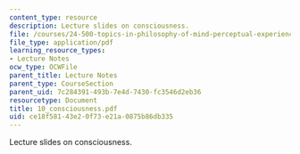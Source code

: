 ```yaml
---
content_type: resource
description: Lecture slides on consciousness.
file: /courses/24-500-topics-in-philosophy-of-mind-perceptual-experience-spring-2007/ce18f58143e20f73e21a0875b86db335_10_consciousness.pdf
file_type: application/pdf
learning_resource_types:
- Lecture Notes
ocw_type: OCWFile
parent_title: Lecture Notes
parent_type: CourseSection
parent_uid: 7c284391-493b-7e4d-7430-fc3546d2eb36
resourcetype: Document
title: 10_consciousness.pdf
uid: ce18f581-43e2-0f73-e21a-0875b86db335
---
```

Lecture slides on consciousness.

